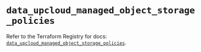 # `data_upcloud_managed_object_storage_policies`

Refer to the Terraform Registry for docs: [`data_upcloud_managed_object_storage_policies`](https://registry.terraform.io/providers/upcloudltd/upcloud/5.2.0/docs/data-sources/managed_object_storage_policies).
